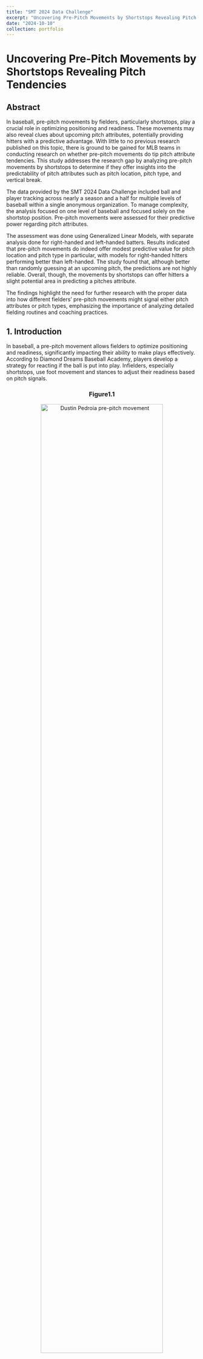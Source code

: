 ```yaml
---
title: "SMT 2024 Data Challenge"
excerpt: "Uncovering Pre-Pitch Movements by Shortstops Revealing Pitch Tendencies <br/><img src='/images/smt_data_image.png' width='925' height='500'>"
date: "2024-10-10"
collection: portfolio
---
```


# Uncovering Pre-Pitch Movements by Shortstops Revealing Pitch Tendencies

## Abstract
In baseball, pre-pitch movements by fielders, particularly shortstops, play a crucial role in optimizing positioning and readiness. These movements may also reveal clues about upcoming pitch attributes, potentially providing hitters with a predictive advantage. With little to no previous research published on this topic, there is ground to be gained for MLB teams in conducting research on whether pre-pitch movements do tip pitch attribute tendencies. This study addresses the research gap by analyzing pre-pitch movements by shortstops to determine if they offer insights into the predictability of pitch attributes such as pitch location, pitch type, and vertical break. 

The data provided by the SMT 2024 Data Challenge included ball and player tracking across nearly a season and a half for multiple levels of baseball within a single anonymous organization. To manage complexity, the analysis focused on one level of baseball and focused solely on the shortstop position. Pre-pitch movements were assessed for their predictive power regarding pitch attributes.

The assessment was done using Generalized Linear Models, with separate analysis done for right-handed and left-handed batters. Results indicated that pre-pitch movements do indeed offer modest predictive value for pitch location and pitch type in particular, with models for right-handed hitters performing better than left-handed. The study found that, although better than randomly guessing at an upcoming pitch, the predictions are not highly reliable. Overall, though, the movements by shortstops can offer hitters a slight potential area in predicting a pitches attribute.

The findings highlight the need for further research with the proper data into how different fielders’ pre-pitch movements might signal either pitch attributes or pitch types, emphasizing the importance of analyzing detailed fielding routines and coaching practices.


## 1. Introduction
In baseball, a pre-pitch movement allows fielders to optimize positioning and readiness, significantly impacting their ability to make plays effectively. According to Diamond Dreams Baseball Academy, players develop a strategy for reacting if the ball is put into play. Infielders, especially shortstops, use foot movement and stances to adjust their readiness based on pitch signals.

<div style="text-align:center;">
  <h3 style="text-align: center;">Figure1.1</h3>
  <img src="/images/dusitn_pedroia.jpg" style="width:80%;" alt="Dustin Pedroia pre-pitch movement">
  <p style="text-align:center; font-size:80%;">Dustin Pedroia with his pre-pitch hop into position. If this tennis-hop were to occur by gravitating in a certain direction
depending on the pitch, he would be slightly tipping pitches.</p>
</div>

However, there is limited research on whether these pre-pitch movements tip pitch tendencies to the batter. This leads us to the question, do pre-pitch movement tendencies by shortstops provide clues about the attributes of an upcoming pitch? Through a detailed analysis of pre pitch movements and pitch type outcomes, this research demonstrates that specific movement patterns can be associated with pitch types and locations, thus offering a predictive advantage for hitters.


## 2. Data
For this study, data was obtained from the SMT 2024 Data Challenge, encompassing approximately one and a half seasons of gameplay. The dataset was anonymized to obscure overall demographic details, ensuring that the identities of teams and players remained confidential. The dataset comprises several critical components:
   1. General Game Information: Provides details about each game, including unique identifiers for teams and players.
   2. Ball Position Tracking: Precise tracking of the ball’s position was recorded every 50 milliseconds. It features x, y, and z (height) coordinates, with x and y coordinates relative to the back point of home plate.
   3. Player Position Tracking: Player positions are recorded every 50 milliseconds. This includes x and y coordinates, allowing for detailed analysis of player movements.
   4. Game Play Events: This records key events like pitch throws and ball catches, organized chronologically. It excludes minor events such as hits or outs.
    
### 2.1 Data Processing & Analysis
This study focused on the 4A level to manage the large volume of player positioning data within R Studio’s limits, excluding data from other levels for efficient processing. Additional events were added to the play-by-play data to capture pre-pitch movements, including codes for the ball in the air during the pitch and the phase between plays.

<div style="display: flex; justify-content: center;">
  <div style="flex: 1; max-width: 60%; margin-right: 10px;">
    <h3 style="text-align: center;">Figure 2.1</h3>
    <img src="/images/figure_2_1.png" style="width: 100%; height: auto; display: block;" alt="Illustration of Shortstop 636">
    <p style="text-align: center; font-size: 80%;">This figure displays pre-pitch movement player tracking data for shortstop 636 for a single game when there were only lefty batters at the plate. The colors represent the pitch type thrown after each pre-pitch movement.</p>
  </div>
  <div style="flex: 1; max-width: 60%; margin-left: 10px;">
    <h3 style="text-align: center;">Figure 2.2</h3>
    <img src="/images/figure_2_2.png" style="width: 100%; height: auto; display: block;" alt="Illustration of Shortstop 901">
    <p style="text-align: center; font-size: 80%;">This figure displays pre-pitch movement player tracking data for shortstop 901 for a single game when there were only lefty batters at the plate. The colors represent the pitch type thrown after each pre-pitch movement.</p>
  </div>
</div>

Each shortstop exhibits unique pre-pitch movements: for example, Shortstop 636 moves straight towards home plate with minimal variation, while Shortstop 901 moves back towards the middle of the field. The study analyzes how these movements might predict pitch attributes.

To manage the data, only timestamps related to shortstops were retained. Missing values in IDs and player position tracking data were addressed to ensure the dataset's integrity. The cleaned dataset included 764,760 observations over 10,504 pitches at the 4A level.


## 3. Methodology
This study uses a quantitative research design to analyze the correlation between pre-pitch player position tracking and upcoming pitch attributes.
First, a new variable identified whether each pitch was thrown on the left or right side of the strike zone, measuring the horizontal ball position (x) at the closest point to the plate (y=0). Due to data being recorded every fifty milliseconds, some data points were missing, including instances where the ball crossed the plate. To combat this, the x location was determined at the closest point to the plate in which the ball was recorded. This was the first major attribute towards predicting a pitch.

A new variable was created to calculate pitch speed. Using J.J. Cooper's method from Baseball America, velocity was measured at 50 feet from the plate, as traditionally done in MLB until recently. Due to missing data when the ball is exactly 50 feet from the plate, speed was instead measured at data points between 55 and 45 feet, covering 99% of the pitches. Speed was calculated using the formula Distance/Time in feet per second and then converted to miles per hour (MPH) by multiplying by approximately 0.68.

Based on the speed of each pitch thrown, a binary variable was calculated to classify each pitch as either an off-speed pitch or a fastball variant. A pitch was classified as a fastball if it fell within the top 7% of each pitcher’s velocity range, ensuring that all fastball pitches had a mean speed of 91.6 mph. This is just below the MLB average of around 92 mph, providing a solid benchmark. This binary classification of pitch type is a key attribute in the analysis.

Vertical break for each pitch was calculated by determining when the pitch was in the air and gathering the ball_position_z measurements to measure the change in height. The change in heights was identified as the vertical break. Once this was calculated, the 50th percentile of the vertical break was determined. A new variable was created using percentile-based binarization to classify pitches as having a high vertical break versus a low vertical break at the 50th percentile, which is another key attribute in the analysis.

A new variable was created to label the location where each ball was hit, categorizing it as either the left side, up the middle, or the right side. Based on hit charts from FanGraphs, 15- degree angles were used to split the zones between left center field and right center field, effectively representing the three batting zones. The data was then filtered based on x and y coordinates to determine the zone for each hit.

A K-Means Clustering approach was used to predict batter handedness, categorizing batters as right-handed or left-handed while excluding switch hitters. The model used pitch location, pitch speed, and ball acquisition coordinates to predict handedness, hypothesizing that pitch location influences whether a batter hits to the left or right field. 

Generalized Linear Models (GLMs) were then developed to predict pitch attributes based on pre-pitch movements. The data was analyzed separately for right-handed and left-handed hitters, as each group was expected to yield different results. The models predicted pitch location, pitch type (fastball or off-speed), and vertical break (high or low) using pre-pitch movements. Performance was evaluated using Accuracy, Recall, Precision, and F1 Score to assess how well pre-pitch movements can predict pitch attributes and the effectiveness of each model.


## 4. Results
Each model was analyzed using 4 metrics: Accuracy, Recall, Precision and F1 Score. The combination of each metric determines whether the model was successful in predicting the outcome of pitch attributes. Recall measures the proportion of actual positive cases that are identified correctly. Precision measures the proportion of predicted positive cases that are correct. Finally, F1 Score measures the balance of precision and recall.

### 4.1 Model Performance: Left-Handed Hitters
#### 4.1.1 Pitch Location
The model predicts whether a pitch will be on the left or right side of the plate based on prepitch movements from the shortstop with a lefty batter accumulating a 55.9% success rate.

<div style="text-align:center;">
  <h3 style="text-align: center;">Figure 4.1</h3>
  <img src="/images/figure_4_1.png" style="width:80%;" alt="Figure 4.1 Heatmap">
  <p style="text-align:center; font-size:80%;">Higher values in the bottom right indicate a weaker model. The model struggles to predict any True Positives in the top right
quadrant.</p>
</div>

However, the model has an F1 score of 41%, reflecting a low Recall score. This indicates that while the model is quite precise when it predicts a fastball, it is conservative and only classifies a pitch as a fastball when it is very confident. As a result, the model misses many fastballs, suggesting that although there is a detectable trend, the pre-pitch movements do not consistently predict fastballs with high reliability.

#### 4.1.2 Pitch Type
The objective of this model is to predict pitch types—either fastball or off-speed—based on pre-pitch movements recorded from the shortstop's position when the batter is left-handed. The model achieves a prediction accuracy of 57.7%, which indicates a slight edge over random guessing and offers the hitter a competitive advantage indicating slight pitch tipping.

<div style="text-align:center;">
  <h3 style="text-align: center;">Figure 4.2</h3>
  <img src="/images/figure_4_2.png" style="width:80%;" alt="Figure 4.2 Heatmap">
  <p style="text-align:center; font-size:80%;">Higher values in the top right indicate a stronger model. The model has lots of success predicting fastballs as a result there
are many True Positives in the top right quadrant.</p>
</div>

With an F1 score of 71%, the model demonstrates a strong balance between the ability to correctly identify pitches which is due to a high recall score with a small number of false positives. The model provides valuable predictions about upcoming pitch attributes based on shortstop movements, making it a useful tool for anticipating pitch types.

#### 4.1.3 Vertical Pitch Break
The goal of this model is to predict whether a pitch will exhibit a high vertical break based on pre-pitch movements from the shortstop’s position when there is a lefty batter. The model achieves an accuracy of 51.2%, indicating a model similar to randomly guessing.

<div style="text-align:center;">
  <h3 style="text-align: center;">Figure 4.3</h3>
  <img src="/images/figure_4_3.png" style="width:80%;" alt="Figure 4.3 Heatmap">
  <p style="text-align:center; font-size:80%;">Higher values in the bottom right indicate a weaker model. The model struggles to predict a High Vertical Break. The
smallest quadrant is the True Positives in the top right.</p>
</div>

With an F1 score of 41.6%, the model shows it can predict a high vertical break with a recall of 64.8%. However, the model struggles in detecting when it should predict them due to precision. The overall lower performance of the model shows that it is difficult to predict the vertical break of an upcoming pitch based solely upon the shortstop’s pre-pitch movement.

### 4.2 Model Performance: Right-Handed Hitters
#### 4.2.1 Pitch Location
The goal of this model is to predict whether an upcoming pitch will be on the left or right side of home plate based on the shortstop’s pre-pitch movement when the batter is a right-handed hitter. With an accuracy of 55.9%, the model suggests that shortstops offer some level of hinting towards pitch location and an advantage to the hitter.

<div style="text-align:center;">
  <h3 style="text-align: center;">Figure 4.4</h3>
  <img src="/images/figure_4_4.png" style="width:80%;" alt="Figure 4.4 Heatmap">
  <p style="text-align:center; font-size:80%;">Higher values in the top right indicate a stronger model. The model has lots of success predicting fastballs and many True
Positives in the top right as a result.</p>
</div>

When the model predicts a pitch location it will be accurate 56.2% of the time according to the precision. With a recall score of 69.4% the model indicates success in identifying pitches that fall into the predicted location. The results imply that while the model may not be perfect, it provides a solid foundation for predicting pitch location.

#### 4.2.2 Pitch Type
The objective of this model was to predict pitch types—either fastball or off-speed—based on pre-pitch movements recorded from the shortstop's position when the batter is right-handed. The model achieves an accuracy of 61%, indicating pre-pitch movements from the shortstop offer meaningful insights into the pitch type.

<div style="text-align:center;">
  <h3 style="text-align: center;">Figure 4.5</h3>
  <img src="/images/figure_4_5.png" style="width:80%;" alt="Figure 4.5 Heatmap">
  <p style="text-align:center; font-size:80%;">Higher values in the top right indicate a much stronger model. The model has lots of success predicting fastballs with many
True Positives in the top right quadrant.</p>
</div>

A high recall of 92% indicates that the model is very effective correctly identifying the pitch type when it is called upon by the precision to make a prediction. The model demonstrates a strong performance identifying the pitch type to be a fastball.

#### 4.2.3 Vertical Pitch Break
The goal of this model is to predict whether the vertical break on an upcoming pitch will be high or low based upon the pre-pitch movement of the shortstop. The model demonstrates an accuracy of 52.2%, offering insight into what type of vertical break is expected based on the shortstop movement.

<div style="text-align:center;">
  <h3 style="text-align: center;">Figure 4.6</h3>
  <img src="/images/figure_4_6.png" style="width:80%;" alt="Figure 4.6 Heatmap">
  <p style="text-align:center; font-size:80%;">This heatmap demonstrates a large number of true positives in the top right quadrant. This means the model has success
predicting a Hight Vertical Break.</p>
</div>

The F1 score of 58.5% reflects a mild balance between precision and recall. Meaning when the model predicts a high vertical break, it is correct only 52.3% of the time due to precision. The high recall compared to precision indicates a large number of false positives within the predictions. In summary, the model provides a moderate prediction of vertical pitch break based on pre-pitch movements. 

Interestingly, the models generally performed better for predicting pitch attributes when the hitter is right-handed. This could be because the shortstop aligns on the same side of the field as the batter in this instance, providing a more straightforward angle for detecting and interpreting the shortstop's pre-pitch movements. This alignment likely facilitates better visibility and a more direct correlation between the shortstop's movements and the pitch attributes, enhancing the model's predictive power.


## 5. Shiny App 
The Shiny App's user interface allows interaction with player tracking data, as shown in Figures 2.2 and 2.3. Users can explore pre-pitch movements for each shortstop at the 4A level, filtered by game, play, and pitch attribute. A second tab provides heatmaps for analyzing player positioning during pre-pitch movements. The figures highlight individual player movement patterns and trends associated with each pitch attribute. Vertical Break was excluded due to poor model performance in identifying trends related to pre-pitch movements.


## 6. Conclusion
Currently, there is a lack of research focused on how fielder pre-pitch movements might signal pitch types to batters. This gap presents a significant opportunity for MLB teams to conduct more in-depth studies with proper data including batter handedness. By analyzing specific pitchers and their pitch repertoires, teams could uncover valuable insights into how these pre-pitch cues might be used to predict pitch types and gain a competitive edge.

The models show that pre-pitch movements of the shortstop position offer subtle yet significant cues about upcoming pitch attributes. While the correlations may be small, they are enough to provide hitters with a potential advantage in anticipating pitch types and locations. These insights highlight the importance of even the most nuanced aspects of fielding positions and their impact on the game.


## Shiny Application
https://jjbalek.shinyapps.io/Final_SMT_app/ 


## Acknowledgements
I would especially like to thank Dr. Meredith Wills for the outstanding support and critique throughout the entire length of this project.


## References
API, S. (2022, July 4). Understanding rapsodo pitching data: Break profile (fastball). Rapsodo. https://rapsodo.com/blogs/baseball/understanding-rapsodo-pitching-data-break-profilefastball

Cooper, J. J. (2023, November 8). The measure of a fastball has changed over the years. College Baseball, MLB Draft, Prospects - Baseball America. https://www.baseballamerica.com/stories/the-measure-of-a-fastball-has-changed-overthe- years/

The importance of Pre-Pitch Movement. GRB Academy. (2020, January 29). https://grbacademy.com/2020/01/29/the-importance-of-pre-pitchmovement/#:~: text=It%20allows%20players%20to%20be,but%20an%20important%20o ne%20nonetheless.

K, C. (n.d.). Dustin Pedroia Ready Position. Colonial Baseball Instruction. Retrieved August 10, 2024, from https://colonialbaseballinstruction.com/3121/coaching-baseball-pre-pitchroutine-defense.
